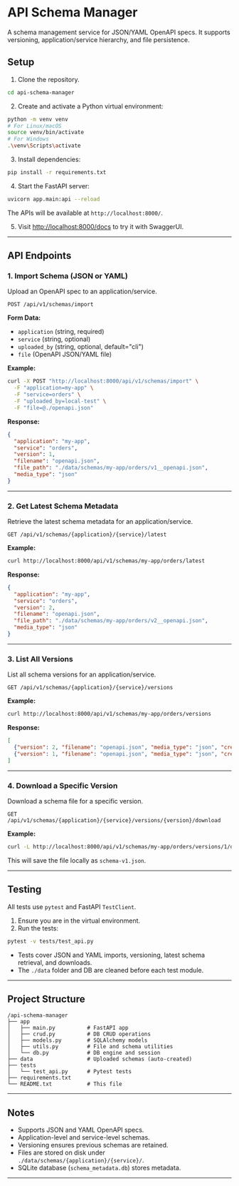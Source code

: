 # API Schema Manager

A schema management service for JSON/YAML OpenAPI specs. It supports versioning, application/service hierarchy, and file persistence.

## Setup

1. Clone the repository.

```bash
cd api-schema-manager
```

2. Create and activate a Python virtual environment:

```bash
python -m venv venv
# For Linux/macOS
source venv/bin/activate  
# For Windows 
.\venv\Scripts\activate
```

3. Install dependencies:

```bash
pip install -r requirements.txt
```

4. Start the FastAPI server:

```bash
uvicorn app.main:api --reload
```

The APIs will be available at `http://localhost:8000/`.

5. Visit [http://localhost:8000/docs](http://localhost:8000/docs) to try it with SwaggerUI.

---

## API Endpoints

### 1. Import Schema (JSON or YAML)

Upload an OpenAPI spec to an application/service.

```
POST /api/v1/schemas/import
```

**Form Data:**

* `application` (string, required)
* `service` (string, optional)
* `uploaded_by` (string, optional, default="cli")
* `file` (OpenAPI JSON/YAML file)

**Example:**

```bash
curl -X POST "http://localhost:8000/api/v1/schemas/import" \
  -F "application=my-app" \
  -F "service=orders" \
  -F "uploaded_by=local-test" \
  -F "file=@./openapi.json"
```

**Response:**

```json
{
  "application": "my-app",
  "service": "orders",
  "version": 1,
  "filename": "openapi.json",
  "file_path": "./data/schemas/my-app/orders/v1__openapi.json",
  "media_type": "json"
}
```

---

### 2. Get Latest Schema Metadata

Retrieve the latest schema metadata for an application/service.

```
GET /api/v1/schemas/{application}/{service}/latest
```

**Example:**

```bash
curl http://localhost:8000/api/v1/schemas/my-app/orders/latest
```

**Response:**

```json
{
  "application": "my-app",
  "service": "orders",
  "version": 2,
  "filename": "openapi.json",
  "file_path": "./data/schemas/my-app/orders/v2__openapi.json",
  "media_type": "json"
}
```

---

### 3. List All Versions

List all schema versions for an application/service.

```
GET /api/v1/schemas/{application}/{service}/versions
```

**Example:**

```bash
curl http://localhost:8000/api/v1/schemas/my-app/orders/versions
```

**Response:**

```json
[
  {"version": 2, "filename": "openapi.json", "media_type": "json", "created_at": "2025-09-08T11:17:59"},
  {"version": 1, "filename": "openapi.json", "media_type": "json", "created_at": "2025-09-08T11:17:03"}
]
```

---

### 4. Download a Specific Version

Download a schema file for a specific version.

```
GET /api/v1/schemas/{application}/{service}/versions/{version}/download
```

**Example:**

```bash
curl -L http://localhost:8000/api/v1/schemas/my-app/orders/versions/1/download -o schema-v1.json
```

This will save the file locally as `schema-v1.json`.

---

## Testing

All tests use `pytest` and FastAPI `TestClient`.

1. Ensure you are in the virtual environment.
2. Run the tests:

```bash
pytest -v tests/test_api.py
```

* Tests cover JSON and YAML imports, versioning, latest schema retrieval, and downloads.
* The `./data` folder and DB are cleaned before each test module.

---

## Project Structure

```
/api-schema-manager
├── app
│   ├── main.py          # FastAPI app
│   ├── crud.py          # DB CRUD operations
│   ├── models.py        # SQLAlchemy models
│   ├── utils.py         # File and schema utilities
│   └── db.py            # DB engine and session
├── data                 # Uploaded schemas (auto-created)
├── tests
│   └── test_api.py      # Pytest tests
├── requirements.txt
└── README.txt           # This file
```

---

## Notes

* Supports JSON and YAML OpenAPI specs.
* Application-level and service-level schemas.
* Versioning ensures previous schemas are retained.
* Files are stored on disk under `./data/schemas/{application}/{service}/`.
* SQLite database (`schema_metadata.db`) stores metadata.

---